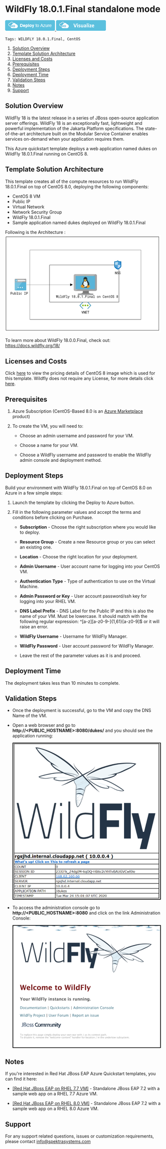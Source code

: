 # WildFly 18.0.1.Final standalone mode
<a href="https://portal.azure.com/#create/Microsoft.Template/uri/https%3A%2F%2Fraw.githubusercontent.com%2FAzure%2Fazure-quickstart-templates%2Fmaster%2Fwildfly-standalone-centos8%2Fazuredeploy.json" target="_blank">
    <img src="https://raw.githubusercontent.com/Azure/azure-quickstart-templates/master/1-CONTRIBUTION-GUIDE/images/deploytoazure.png"/>
</a>
<a href="http://armviz.io/#/?load=https%3A%2F%2Fraw.githubusercontent.com%2FAzure%2Fazure-quickstart-templates%2Fmaster%2Fwildfly-standalone-centos8%2Fazuredeploy.json" target="_blank">
    <img src="https://raw.githubusercontent.com/Azure/azure-quickstart-templates/master/1-CONTRIBUTION-GUIDE/images/visualizebutton.png"/>
</a>

`Tags: WILDFLY 18.0.1.Final, CentOS`

<!-- TOC -->

1. [Solution Overview ](#solution-overview)
2. [Template Solution Architecture ](#template-solution-architecture)
3. [Licenses and Costs ](#licenses-and-costs)
4. [Prerequisites](#prerequisites)
5. [Deployment Steps](#deployment-steps)
6. [Deployment Time](#deployment-time)
7. [Validation Steps](#validation-steps)
8. [Notes](#notes)
8. [Support](#support)

<!-- /TOC -->

## Solution Overview
WildFly 18 is the latest release in a series of JBoss open-source application server offerings. WildFly 18 is an exceptionally fast, lightweight and powerful implementation of the Jakarta Platform specifications. The state-of-the-art architecture built on the Modular Service Container enables services on-demand when your application requires them.

This Azure quickstart template deploys a web application named dukes on WildFly 18.0.1.Final running on CentOS 8.

## Template Solution Architecture 

This template creates all of the compute resources to run WildFly 18.0.1.Final on top of CentOS 8.0, deploying the following components:

- CentOS 8 VM 
- Public IP 
- Virtual Network 
- Network Security Group 
- WildFly 18.0.1.Final
- Sample application named dukes deployed on WildFly 18.0.1.Final

Following is the Architecture :
![alt text](images/wildfly-arch.png)

To learn more about WildFly 18.0.0.Final, check out:
https://docs.wildfly.org/18/

## Licenses and Costs 

Click [here](https://azure.microsoft.com/en-us/pricing/details/virtual-machines/linux/#linux) to view the pricing details of CentOS 8 image which is used for this template. Wildfly does not require any License, for more details click [here](https://www.wildfly.org/).

## Prerequisites 

1. Azure Subscription (CentOS-Based 8.0 is an [Azure Marketplace](https://azuremarketplace.microsoft.com/en-us/marketplace/apps/openlogic.centos?tab=Overview) product)

2. To create the VM, you will need to:

    - Choose an admin username and password for your VM.  

    - Choose a name for your VM. 

    - Choose a WildFly username and password to enable the WildFly admin console and deployment method.

## Deployment Steps  

Build your environment with WildFly 18.0.1.Final on top of CentOS 8.0 on Azure in a few simple steps:  
1. Launch the template by clicking the Deploy to Azure button.  
2. Fill in the following parameter values and accept the terms and conditions before clicking on Purchase.

    - **Subscription** - Choose the right subscription where you would like to deploy.

    - **Resource Group** - Create a new Resource group or you can select an existing one.

    - **Location** - Choose the right location for your deployment.

    - **Admin Username** - User account name for logging into your CentOS VM.

    - **Authentication Type** - Type of authentication to use on the Virtual Machine.

    - **Admin Password or Key** - User account password/ssh key for logging into your RHEL VM.

    - **DNS Label Prefix** - DNS Label for the Public IP and this is also the name of your VM. Must be lowercase. It should match with the following regular expression: ^[a-z][a-z0-9-]{1,61}[a-z0-9]$ or it will raise an error.

    - **WildFly Username** - Username for WildFly Manager.

    - **WildFly Password** - User account password for WildFly Manager.

    - Leave the rest of the parameter values as it is and proceed.

## Deployment Time 

The deployment takes less than 10 minutes to complete.

## Validation Steps

- Once the deployment is successful, go to the VM and copy the DNS Name of the VM.
- Open a web browser and go to **http://<PUBLIC_HOSTNAME>:8080/dukes/** and you should see the application running:

  ![alt text](images/app.png)

- To access the administration console go to **http://<PUBLIC_HOSTNAME>:8080** and click on the link Administration Console:

  ![alt text](images/wildfly-console.png)

## Notes

If you're interested in Red Hat JBoss EAP Azure Quickstart templates, you can find it here:

*  <a href="https://github.com/Azure/azure-quickstart-templates/tree/master/jboss-eap-standalone-rhel7" target="_blank"> [Red Hat JBoss EAP on RHEL 7.7 VM]</a> - Standalone JBoss EAP 7.2 with a sample web app on a RHEL 7.7 Azure VM.

*  <a href="https://github.com/Azure/azure-quickstart-templates/tree/master/jboss-eap-standalone-rhel8" target="_blank"> [Red Hat JBoss EAP on RHEL 8.0 VM]</a> - Standalone JBoss EAP 7.2 with a sample web app on a RHEL 8.0 Azure VM.

## Support 

For any support related questions, issues or customization requirements, please contact info@spektrasystems.com
